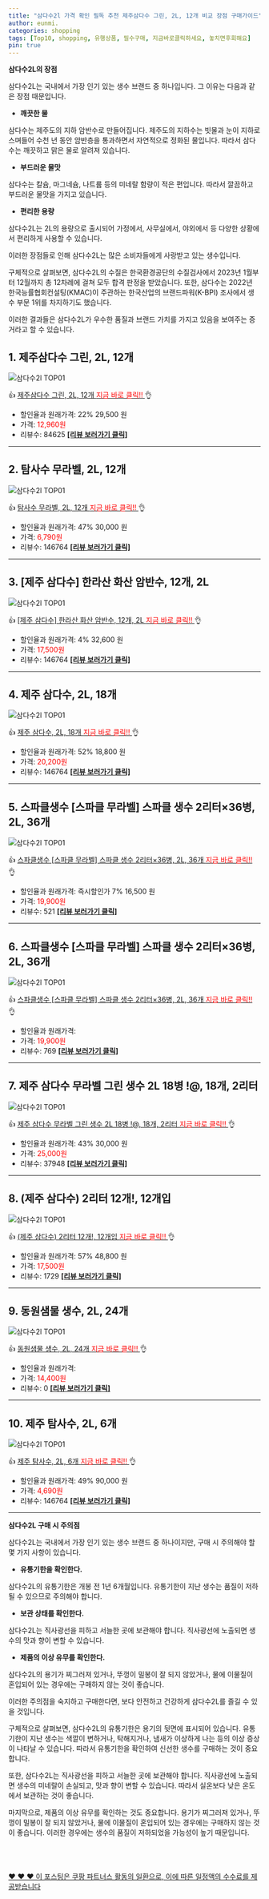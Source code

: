 ```yaml
---
title: "삼다수2l 가격 확인 필독 추천 제주삼다수 그린, 2L, 12개 비교 장점 구매가이드"
author: eunmi.
categories: shopping
tags: [Top10, shopping, 유행상품, 필수구매, 지금바로클릭하세요, 놓치면후회해요]
pin: true
---
```

**삼다수2L의 장점**

삼다수2L는 국내에서 가장 인기 있는 생수 브랜드 중 하나입니다. 그 이유는 다음과 같은 장점 때문입니다.

* **깨끗한 물**

삼다수는 제주도의 지하 암반수로 만들어집니다. 제주도의 지하수는 빗물과 눈이 지하로 스며들어 수천 년 동안 암반층을 통과하면서 자연적으로 정화된 물입니다. 따라서 삼다수는 깨끗하고 맑은 물로 알려져 있습니다.

* **부드러운 물맛**

삼다수는 칼슘, 마그네슘, 나트륨 등의 미네랄 함량이 적은 편입니다. 따라서 깔끔하고 부드러운 물맛을 가지고 있습니다.

* **편리한 용량**

삼다수2L는 2L의 용량으로 출시되어 가정에서, 사무실에서, 야외에서 등 다양한 상황에서 편리하게 사용할 수 있습니다.

이러한 장점들로 인해 삼다수2L는 많은 소비자들에게 사랑받고 있는 생수입니다.

구체적으로 살펴보면, 삼다수2L의 수질은 한국환경공단의 수질검사에서 2023년 1월부터 12월까지 총 12차례에 걸쳐 모두 합격 판정을 받았습니다. 또한, 삼다수는 2022년 한국능률협회컨설팅(KMAC)이 주관하는 한국산업의 브랜드파워(K-BPI) 조사에서 생수 부문 1위를 차지하기도 했습니다.

이러한 결과들은 삼다수2L가 우수한 품질과 브랜드 가치를 가지고 있음을 보여주는 증거라고 할 수 있습니다.

   

## 1. 제주삼다수 그린, 2L, 12개

![삼다수2l TOP01](https://thumbnail6.coupangcdn.com/thumbnails/remote/230x230ex/image/retail/images/1133397396339314-a0df41ca-a478-4d5b-9e62-ba95604fb572.jpg)


👍 [제주삼다수 그린, 2L, 12개 <font color=red> 지금 바로 클릭!! </font> ](https://link.coupang.com/re/AFFSDP?lptag=AF3617701&subid=GithubCoopas&pageKey=7666070794&traceid=V0-153&itemId=16569434481&vendorItemId=86478559145) 👌 


- 할인율과 원래가격: 22%  29,500   원
- 가격: <span style='color:red'>12,960원</span>
- 리뷰수: 84625  [**[리뷰 보러가기 클릭]**](https://link.coupang.com/re/AFFSDP?lptag=AF3617701&subid=GithubCoopas&pageKey=7666070794&traceid=V0-153&itemId=16569434481&vendorItemId=86478559145)

---


   

## 2. 탐사수 무라벨, 2L, 12개

![삼다수2l TOP01](https://thumbnail8.coupangcdn.com/thumbnails/remote/230x230ex/image/retail/images/9202382952942280-70046ce8-e531-4184-a2dd-2fb93116dd57.jpg)


👍 [탐사수 무라벨, 2L, 12개 <font color=red> 지금 바로 클릭!! </font> ](https://link.coupang.com/re/AFFSDP?lptag=AF3617701&subid=GithubCoopas&pageKey=5625704601&traceid=V0-153&itemId=9133866800&vendorItemId=79544780507) 👌 


- 할인율과 원래가격: 47%  30,000   원
- 가격: <span style='color:red'>6,790원</span>
- 리뷰수: 146764  [**[리뷰 보러가기 클릭]**](https://link.coupang.com/re/AFFSDP?lptag=AF3617701&subid=GithubCoopas&pageKey=5625704601&traceid=V0-153&itemId=9133866800&vendorItemId=79544780507)

---


   

## 3. [제주 삼다수] 한라산 화산 암반수, 12개, 2L

![삼다수2l TOP01](https://thumbnail9.coupangcdn.com/thumbnails/remote/230x230ex/image/vendor_inventory/ef93/93ac11cea4941a1758492972769f40ef0a03b1d6d18713c6f140fd33c610.jpg)


👍 [[제주 삼다수] 한라산 화산 암반수, 12개, 2L <font color=red> 지금 바로 클릭!! </font> ](https://link.coupang.com/re/AFFSDP?lptag=AF3617701&subid=GithubCoopas&pageKey=7715572689&traceid=V0-153&itemId=20693566572&vendorItemId=84288803119) 👌 


- 할인율과 원래가격: 4%  32,600   원
- 가격: <span style='color:red'>17,500원</span>
- 리뷰수: 146764  [**[리뷰 보러가기 클릭]**](https://link.coupang.com/re/AFFSDP?lptag=AF3617701&subid=GithubCoopas&pageKey=7715572689&traceid=V0-153&itemId=20693566572&vendorItemId=84288803119)

---


   

## 4. 제주 삼다수, 2L, 18개

![삼다수2l TOP01](https://thumbnail8.coupangcdn.com/thumbnails/remote/230x230ex/image/vendor_inventory/1f57/ada919f269371c9b1f36bd2eb443c2dabea9e9c460d25e2838e8920a4079.jpg)


👍 [제주 삼다수, 2L, 18개 <font color=red> 지금 바로 클릭!! </font> ](https://link.coupang.com/re/AFFSDP?lptag=AF3617701&subid=GithubCoopas&pageKey=7488296267&traceid=V0-153&itemId=20129880911&vendorItemId=87047085368) 👌 


- 할인율과 원래가격: 52%  18,800   원
- 가격: <span style='color:red'>20,200원</span>
- 리뷰수: 146764  [**[리뷰 보러가기 클릭]**](https://link.coupang.com/re/AFFSDP?lptag=AF3617701&subid=GithubCoopas&pageKey=7488296267&traceid=V0-153&itemId=20129880911&vendorItemId=87047085368)

---


   

## 5. 스파클생수 [스파클 무라벨] 스파클 생수 2리터×36병, 2L, 36개

![삼다수2l TOP01](https://thumbnail8.coupangcdn.com/thumbnails/remote/230x230ex/image/vendor_inventory/33f8/e31511c32c264059954e594a095b336939ae2199c6ab3e92bb72742c5fad.jpg)


👍 [스파클생수 [스파클 무라벨] 스파클 생수 2리터×36병, 2L, 36개 <font color=red> 지금 바로 클릭!! </font> ](https://link.coupang.com/re/AFFSDP?lptag=AF3617701&subid=GithubCoopas&pageKey=6830320694&traceid=V0-153&itemId=18354584884&vendorItemId=83406358856) 👌 


- 할인율과 원래가격: 즉시할인가 7%  16,500   원
- 가격: <span style='color:red'>19,900원</span>
- 리뷰수: 521  [**[리뷰 보러가기 클릭]**](https://link.coupang.com/re/AFFSDP?lptag=AF3617701&subid=GithubCoopas&pageKey=6830320694&traceid=V0-153&itemId=18354584884&vendorItemId=83406358856)

---


   

## 6. 스파클생수 [스파클 무라벨] 스파클 생수 2리터×36병, 2L, 36개

![삼다수2l TOP01](https://thumbnail8.coupangcdn.com/thumbnails/remote/230x230ex/image/vendor_inventory/33f8/e31511c32c264059954e594a095b336939ae2199c6ab3e92bb72742c5fad.jpg)


👍 [스파클생수 [스파클 무라벨] 스파클 생수 2리터×36병, 2L, 36개 <font color=red> 지금 바로 클릭!! </font> ](https://link.coupang.com/re/AFFSDP?lptag=AF3617701&subid=GithubCoopas&pageKey=6830320694&traceid=V0-153&itemId=18354584884&vendorItemId=83406358856) 👌 


- 할인율과 원래가격: 
- 가격: <span style='color:red'>19,900원</span>
- 리뷰수: 769  [**[리뷰 보러가기 클릭]**](https://link.coupang.com/re/AFFSDP?lptag=AF3617701&subid=GithubCoopas&pageKey=6830320694&traceid=V0-153&itemId=18354584884&vendorItemId=83406358856)

---


   

## 7. 제주 삼다수 무라벨 그린 생수 2L 18병 !@, 18개, 2리터

![삼다수2l TOP01](https://thumbnail7.coupangcdn.com/thumbnails/remote/230x230ex/image/vendor_inventory/e2fe/25a6ce4409d3faaa05168fd2fa3a39e3ce89cab6a0dac619a14758490c37.jpg)


👍 [제주 삼다수 무라벨 그린 생수 2L 18병 !@, 18개, 2리터 <font color=red> 지금 바로 클릭!! </font> ](https://link.coupang.com/re/AFFSDP?lptag=AF3617701&subid=GithubCoopas&pageKey=7714258439&traceid=V0-153&itemId=20686498741&vendorItemId=85693729914) 👌 


- 할인율과 원래가격: 43%  30,000   원
- 가격: <span style='color:red'>25,000원</span>
- 리뷰수: 37948  [**[리뷰 보러가기 클릭]**](https://link.coupang.com/re/AFFSDP?lptag=AF3617701&subid=GithubCoopas&pageKey=7714258439&traceid=V0-153&itemId=20686498741&vendorItemId=85693729914)

---


   

## 8. (제주 삼다수) 2리터 12개!, 12개입

![삼다수2l TOP01](https://thumbnail9.coupangcdn.com/thumbnails/remote/230x230ex/image/vendor_inventory/d0e5/2c9e814aa63970fb265e95540ac73580e46511011c168d34e35334a091e4.jpg)


👍 [(제주 삼다수) 2리터 12개!, 12개입 <font color=red> 지금 바로 클릭!! </font> ](https://link.coupang.com/re/AFFSDP?lptag=AF3617701&subid=GithubCoopas&pageKey=7713085042&traceid=V0-153&itemId=20680708205&vendorItemId=76920665905) 👌 


- 할인율과 원래가격: 57%  48,800   원
- 가격: <span style='color:red'>17,500원</span>
- 리뷰수: 1729  [**[리뷰 보러가기 클릭]**](https://link.coupang.com/re/AFFSDP?lptag=AF3617701&subid=GithubCoopas&pageKey=7713085042&traceid=V0-153&itemId=20680708205&vendorItemId=76920665905)

---


   

## 9. 동원샘물 생수, 2L, 24개

![삼다수2l TOP01](https://thumbnail9.coupangcdn.com/thumbnails/remote/230x230ex/image/retail/images/4872987127452657-0706f796-f429-4d33-988a-c8e7c287c160.jpg)


👍 [동원샘물 생수, 2L, 24개 <font color=red> 지금 바로 클릭!! </font> ](https://link.coupang.com/re/AFFSDP?lptag=AF3617701&subid=GithubCoopas&pageKey=7403078905&traceid=V0-153&itemId=19165520953&vendorItemId=86493935676) 👌 


- 할인율과 원래가격: 
- 가격: <span style='color:red'>14,400원</span>
- 리뷰수: 0  [**[리뷰 보러가기 클릭]**](https://link.coupang.com/re/AFFSDP?lptag=AF3617701&subid=GithubCoopas&pageKey=7403078905&traceid=V0-153&itemId=19165520953&vendorItemId=86493935676)

---


   

## 10. 제주 탐사수, 2L, 6개

![삼다수2l TOP01](https://thumbnail6.coupangcdn.com/thumbnails/remote/230x230ex/image/retail/images/31845712204986-7f7d538d-8a3f-4ada-ae55-4e04382185fe.jpg)


👍 [제주 탐사수, 2L, 6개 <font color=red> 지금 바로 클릭!! </font> ](https://link.coupang.com/re/AFFSDP?lptag=AF3617701&subid=GithubCoopas&pageKey=1254071808&traceid=V0-153&itemId=2380530533&vendorItemId=70376058177) 👌 


- 할인율과 원래가격: 49%  90,000   원
- 가격: <span style='color:red'>4,690원</span>
- 리뷰수: 146764  [**[리뷰 보러가기 클릭]**](https://link.coupang.com/re/AFFSDP?lptag=AF3617701&subid=GithubCoopas&pageKey=1254071808&traceid=V0-153&itemId=2380530533&vendorItemId=70376058177)

---
**삼다수2L 구매 시 주의점**

삼다수2L는 국내에서 가장 인기 있는 생수 브랜드 중 하나이지만, 구매 시 주의해야 할 몇 가지 사항이 있습니다.

* **유통기한을 확인한다.**

삼다수2L의 유통기한은 개봉 전 1년 6개월입니다. 유통기한이 지난 생수는 품질이 저하될 수 있으므로 주의해야 합니다.

* **보관 상태를 확인한다.**

삼다수2L는 직사광선을 피하고 서늘한 곳에 보관해야 합니다. 직사광선에 노출되면 생수의 맛과 향이 변할 수 있습니다.

* **제품의 이상 유무를 확인한다.**

삼다수2L의 용기가 찌그러져 있거나, 뚜껑이 밀봉이 잘 되지 않았거나, 물에 이물질이 혼입되어 있는 경우에는 구매하지 않는 것이 좋습니다.

이러한 주의점을 숙지하고 구매한다면, 보다 안전하고 건강하게 삼다수2L를 즐길 수 있을 것입니다.

구체적으로 살펴보면, 삼다수2L의 유통기한은 용기의 뒷면에 표시되어 있습니다. 유통기한이 지난 생수는 색깔이 변하거나, 탁해지거나, 냄새가 이상하게 나는 등의 이상 증상이 나타날 수 있습니다. 따라서 유통기한을 확인하여 신선한 생수를 구매하는 것이 중요합니다.

또한, 삼다수2L는 직사광선을 피하고 서늘한 곳에 보관해야 합니다. 직사광선에 노출되면 생수의 미네랄이 손실되고, 맛과 향이 변할 수 있습니다. 따라서 실온보다 낮은 온도에서 보관하는 것이 좋습니다.

마지막으로, 제품의 이상 유무를 확인하는 것도 중요합니다. 용기가 찌그러져 있거나, 뚜껑이 밀봉이 잘 되지 않았거나, 물에 이물질이 혼입되어 있는 경우에는 구매하지 않는 것이 좋습니다. 이러한 경우에는 생수의 품질이 저하되었을 가능성이 높기 때문입니다.<br><br><br><br><br> [ ❤ ❤ ❤ 이 포스팅은 쿠팡 파트너스 활동의 일환으로, 이에 따른 일정액의 수수료를 제공받습니다](https://link.coupang.com/a/bcEFyh)